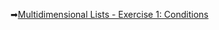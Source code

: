 ➡[Multidimensional Lists - Exercise 1: Conditions](https://judge.softuni.org/Contests/Practice/DownloadResource/41552)
